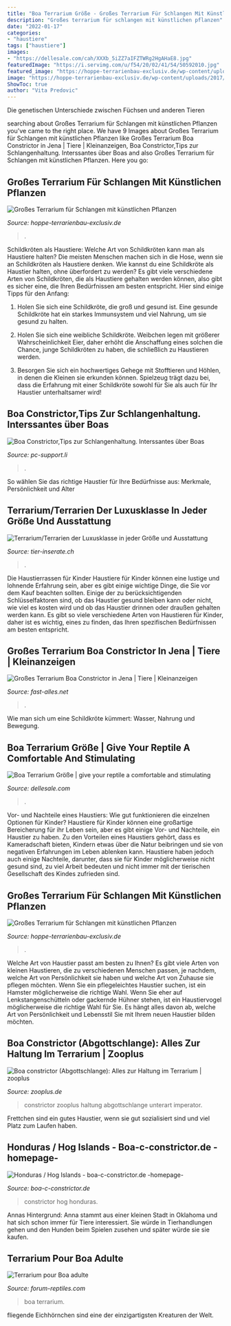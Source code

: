 ```yaml
---
title: "Boa Terrarium Größe - Großes Terrarium Für Schlangen Mit Künstlichen Pflanzen"
description: "Großes terrarium für schlangen mit künstlichen pflanzen"
date: "2022-01-17"
categories:
- "haustiere"
tags: ["haustiere"]
images:
- "https://dellesale.com/cah/XXXb_5iZZ7aIFZTWRg2HgAHaE8.jpg"
featuredImage: "https://i.servimg.com/u/f54/20/02/41/54/50592010.jpg"
featured_image: "https://hoppe-terrarienbau-exclusiv.de/wp-content/uploads/2017/03/Landschaft-rechte-Ecke-mit-Schlangen-768x1024.jpg"
image: "https://hoppe-terrarienbau-exclusiv.de/wp-content/uploads/2017/03/Landschaft-rechte-Ecke-mit-Schlangen-768x1024.jpg"
ShowToc: true
author: "Vita Predovic"
---
```



Die genetischen Unterschiede zwischen Füchsen und anderen Tieren

	

		
searching about Großes Terrarium für Schlangen mit künstlichen Pflanzen you've came to the right place. We have 9 Images about Großes Terrarium für Schlangen mit künstlichen Pflanzen like Großes Terrarium Boa Constrictor in Jena | Tiere | Kleinanzeigen, Boa Constrictor,Tips zur Schlangenhaltung. Interssantes über Boas and also Großes Terrarium für Schlangen mit künstlichen Pflanzen. Here you go:
		
    
## Großes Terrarium Für Schlangen Mit Künstlichen Pflanzen

<img loading=lazy src="https://hoppe-terrarienbau-exclusiv.de/wp-content/uploads/2016/07/Terrarium-Totale-4-1024x683.jpg" onerror="this.onerror=null;this.src='https://tse2.mm.bing.net/th?id=OIP.H0T7l2rhUf6Z1QqcJ1rlIAHaE8&amp;pid=15.1';" alt="Großes Terrarium für Schlangen mit künstlichen Pflanzen">

_Source: hoppe-terrarienbau-exclusiv.de_

>. 

	

Schildkröten als Haustiere: Welche Art von Schildkröten kann man als Haustiere halten?
Die meisten Menschen machen sich in die Hose, wenn sie an Schildkröten als Haustiere denken. Wie kannst du eine Schildkröte als Haustier halten, ohne überfordert zu werden? Es gibt viele verschiedene Arten von Schildkröten, die als Haustiere gehalten werden können, also gibt es sicher eine, die Ihren Bedürfnissen am besten entspricht. Hier sind einige Tipps für den Anfang:
1. Holen Sie sich eine Schildkröte, die groß und gesund ist. Eine gesunde Schildkröte hat ein starkes Immunsystem und viel Nahrung, um sie gesund zu halten.

2. Holen Sie sich eine weibliche Schildkröte. Weibchen legen mit größerer Wahrscheinlichkeit Eier, daher erhöht die Anschaffung eines solchen die Chance, junge Schildkröten zu haben, die schließlich zu Haustieren werden.

3. Besorgen Sie sich ein hochwertiges Gehege mit Stofftieren und Höhlen, in denen die Kleinen sie erkunden können. Spielzeug trägt dazu bei, dass die Erfahrung mit einer Schildkröte sowohl für Sie als auch für Ihr Haustier unterhaltsamer wird!

    
## Boa Constrictor,Tips Zur Schlangenhaltung. Interssantes über Boas

<img loading=lazy src="http://www.pc-support.li/images/IMG_0077.jpg" onerror="this.onerror=null;this.src='https://tse4.mm.bing.net/th?id=OIP.m-YpIhjBJUu_SYm1UTBuSAHaFj&amp;pid=15.1';" alt="Boa Constrictor,Tips zur Schlangenhaltung. Interssantes über Boas">

_Source: pc-support.li_

>. 

	

So wählen Sie das richtige Haustier für Ihre Bedürfnisse aus: Merkmale, Persönlichkeit und Alter

    
## Terrarium/Terrarien Der Luxusklasse In Jeder Größe Und Ausstattung

<img loading=lazy src="http://www.tier-inserate.ch/Holzterrarien/Terrarien-187404.aspx-187404/1.jpg" onerror="this.onerror=null;this.src='https://tse3.mm.bing.net/th?id=OIP.fXfcvT7SMJC1EBszpiIFUgHaE7&amp;pid=15.1';" alt="Terrarium/Terrarien der Luxusklasse in jeder Größe und Ausstattung">

_Source: tier-inserate.ch_

>. 

	

Die Haustierrassen für Kinder
Haustiere für Kinder können eine lustige und lohnende Erfahrung sein, aber es gibt einige wichtige Dinge, die Sie vor dem Kauf beachten sollten. Einige der zu berücksichtigenden Schlüsselfaktoren sind, ob das Haustier gesund bleiben kann oder nicht, wie viel es kosten wird und ob das Haustier drinnen oder draußen gehalten werden kann. Es gibt so viele verschiedene Arten von Haustieren für Kinder, daher ist es wichtig, eines zu finden, das Ihren spezifischen Bedürfnissen am besten entspricht.

    
## Großes Terrarium Boa Constrictor In Jena | Tiere | Kleinanzeigen

<img loading=lazy src="https://www.fast-alles.net/pictures/289181.jpg" onerror="this.onerror=null;this.src='https://tse1.mm.bing.net/th?id=OIP.-A-CVnbRnsssQyUeRH89kQHaFj&amp;pid=15.1';" alt="Großes Terrarium Boa Constrictor in Jena | Tiere | Kleinanzeigen">

_Source: fast-alles.net_

>. 

	

Wie man sich um eine Schildkröte kümmert: Wasser, Nahrung und Bewegung.

    
## Boa Terrarium Größe | Give Your Reptile A Comfortable And Stimulating

<img loading=lazy src="https://dellesale.com/cah/XXXb_5iZZ7aIFZTWRg2HgAHaE8.jpg" onerror="this.onerror=null;this.src='https://tse4.mm.bing.net/th?id=OIP.ZDHf2zh9R-k91KpeqjqEvQAAAA&amp;pid=15.1';" alt="Boa Terrarium Größe | give your reptile a comfortable and stimulating">

_Source: dellesale.com_

>. 

	

Vor- und Nachteile eines Haustiers: Wie gut funktionieren die einzelnen Optionen für Kinder?
Haustiere für Kinder können eine großartige Bereicherung für ihr Leben sein, aber es gibt einige Vor- und Nachteile, ein Haustier zu haben. Zu den Vorteilen eines Haustiers gehört, dass es Kameradschaft bieten, Kindern etwas über die Natur beibringen und sie von negativen Erfahrungen im Leben ablenken kann. Haustiere haben jedoch auch einige Nachteile, darunter, dass sie für Kinder möglicherweise nicht gesund sind, zu viel Arbeit bedeuten und nicht immer mit der tierischen Gesellschaft des Kindes zufrieden sind.

    
## Großes Terrarium Für Schlangen Mit Künstlichen Pflanzen

<img loading=lazy src="https://hoppe-terrarienbau-exclusiv.de/wp-content/uploads/2017/03/Landschaft-rechte-Ecke-mit-Schlangen-768x1024.jpg" onerror="this.onerror=null;this.src='https://tse1.mm.bing.net/th?id=OIP.ecASJkHxSednraQkkS_9GgHaJ4&amp;pid=15.1';" alt="Großes Terrarium für Schlangen mit künstlichen Pflanzen">

_Source: hoppe-terrarienbau-exclusiv.de_

>. 

	

Welche Art von Haustier passt am besten zu Ihnen?
Es gibt viele Arten von kleinen Haustieren, die zu verschiedenen Menschen passen, je nachdem, welche Art von Persönlichkeit sie haben und welche Art von Zuhause sie pflegen möchten. Wenn Sie ein pflegeleichtes Haustier suchen, ist ein Hamster möglicherweise die richtige Wahl. Wenn Sie eher auf Lenkstangenschütteln oder gackernde Hühner stehen, ist ein Haustiervogel möglicherweise die richtige Wahl für Sie. Es hängt alles davon ab, welche Art von Persönlichkeit und Lebensstil Sie mit Ihrem neuen Haustier bilden möchten.

    
## Boa Constrictor (Abgottschlange): Alles Zur Haltung Im Terrarium | Zooplus

<img loading=lazy src="https://www.zooplus.de/magazin/wp-content/uploads/2020/06/Kaiserboa-im-Terrarium-1024x681.jpeg" onerror="this.onerror=null;this.src='https://tse3.mm.bing.net/th?id=OIP.VHOcJ-eJ4SRcMpv5xCtyyQHaE7&amp;pid=15.1';" alt="Boa constrictor (Abgottschlange): Alles zur Haltung im Terrarium | zooplus">

_Source: zooplus.de_

>constrictor zooplus haltung abgottschlange unterart imperator. 

	

Frettchen sind ein gutes Haustier, wenn sie gut sozialisiert sind und viel Platz zum Laufen haben.

    
## Honduras / Hog Islands - Boa-c-constrictor.de -homepage-

<img loading=lazy src="https://image.jimcdn.com/app/cms/image/transf/dimension=1920x400:format=jpg/path/s8df1c0e7a5c602d6/image/i9773e7d730209f78/version/1443910181/image.jpg" onerror="this.onerror=null;this.src='https://tse1.mm.bing.net/th?id=OIP._YroIFeFptHQ01m4RT0f0AHaE9&amp;pid=15.1';" alt="Honduras / Hog Islands - boa-c-constrictor.de -homepage-">

_Source: boa-c-constrictor.de_

>constrictor hog honduras. 

	

Annas Hintergrund: Anna stammt aus einer kleinen Stadt in Oklahoma und hat sich schon immer für Tiere interessiert. Sie würde in Tierhandlungen gehen und den Hunden beim Spielen zusehen und später würde sie sie kaufen.

    
## Terrarium Pour Boa Adulte

<img loading=lazy src="https://i.servimg.com/u/f54/20/02/41/54/50592010.jpg" onerror="this.onerror=null;this.src='https://tse4.mm.bing.net/th?id=OIP.FOkmKSrKDMxxDYxNqewi-AHaJ3&amp;pid=15.1';" alt="Terrarium pour Boa adulte">

_Source: forum-reptiles.com_

>boa terrarium. 

	

fliegende Eichhörnchen sind eine der einzigartigsten Kreaturen der Welt.

